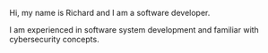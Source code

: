 Hi, my name is Richard and I am a software developer.

I am experienced in software system development and familiar with cybersecurity concepts.
